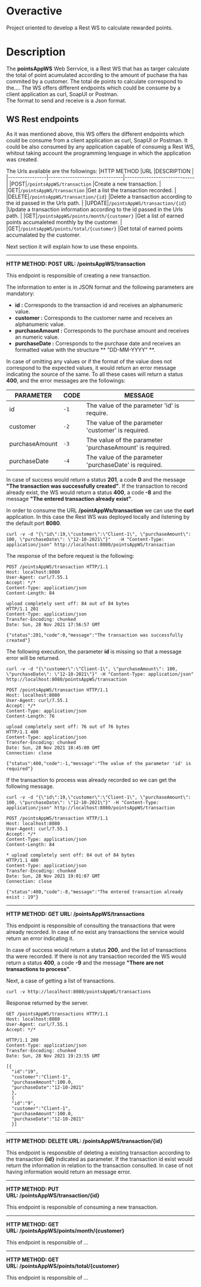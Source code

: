 # Overactive
Project oriented to develop a Rest WS to calculate rewarded points.

# Description
The **pointsAppWS** Web Serrvice, is a Rest WS  that has as targer calculate the total of point acumulated according to the amount of puchase tha has commited by a customer. The total de points to calculate correspond to the....
The WS offers different endpoints which could be consume by a client application as curl, SoapUI or Postman.   
The format to send and receive is a Json format.


## WS Rest endpoints 
As it was mentioned above, this WS offers the different endpoints which could be consume from a client application as curl, SoapUI or Postman. It could be also consumed by any application capable of consumig a Rest WS, whitout taking account the programming lenguage in which the application was created. 

The Urls available are the followings:
|HTTP METHOD                |URL                          |DESCRIPTION                        |
|----------------|-------------------------------|-----------------------------|
|POST|`/pointsAppWS/transaction`            |Create a new transaction.           |
|GET|`/pointsAppWS/transaction`            |Get a list the transaction recorded.           |
|DELETE|`/pointsAppWS/transaction/{id}`            |Delete a transaction according to the id passed in the Urls path.           |
|UPDATE|`/pointsAppWS/transaction/{id}`            |Update a transaction information according to the id passed in the Urls path.      |
|GET|`/pointsAppWS/points/month/{customer}`            |Get a list of earned points accumaleted monthly by the customer.             |
|GET|`/pointsAppWS/points/total/{customer}`            |Get total of earned points accumalated by the customer. 

Next section it will explain how to use these enpoints.
   
______ 
**HTTP METHOD: POST**
**URL: /pointsAppWS/transaction**

This endpoint is responsible of creating a new transaction. 

The information to enter is in JSON format and the following parameters are mandatory:

- **id :** Corresponds to the transaction id and receives an alphanumeric value.
- **customer :** Corresponds to the customer name and receives an alphanumeric value.
- **purchaseAmount :** Corresponds to the purchase amount and receives an numeric value.
- **purchaseDate :** Corresponds to the purchase date and receives an formatted value with the structure ** "DD-MM-YYYY" **.

In case of omitting any values or if the format of the value does not correspond to the expected values, it would return an error message indicating the source of the same. To all these cases will return a status **400**, and the error messages are the followings:


|PARAMETER                |CODE                          |MESSAGE                        |
|----------------|-------------------------------|-----------------------------|
|id|`-1`            |The value of the parameter 'id' is require.           |
|customer          |`-2`            |The value of the parameter 'customer' is required.            |
| purchaseAmount        |`-3`|The value of the parameter 'purchaseAmount' is required.|
|purchaseDate          |`-4`|The value of the parameter 'purchaseDate' is required.|

In case of success would return a status **201**, a code **0** and the message **"The transaction was successfully created"**. If the transaction to record already exist, the WS would return a status **400**, a code **-8** and the message **"The entered transaction already exist"**.

In order to consume the URL **/pointAppWs/transaction** we can use the **curl** application. In this case the Rest WS was deployed locally and listening by the default port **8080**.

`curl -v -d "{\"id\":19,\"customer\":\"Client-1\", \"purchaseAmount\": 100, \"purchaseDate\": \"12-10-2021\"}"   -H "Content-Type: application/json" http://localhost:8080/pointsAppWS/transaction`

The response of the before request is the following:
	   
`POST /pointsAppWS/transaction HTTP/1.1`\
 `Host: localhost:8080`\
 `User-Agent: curl/7.55.1`\
 `Accept: */*`\
 `Content-Type: application/json`\
 `Content-Length: 84`

 `upload completely sent off: 84 out of 84 bytes`\
 `HTTP/1.1 201`\
 `Content-Type: application/json`\
 `Transfer-Encoding: chunked`\
`Date: Sun, 28 Nov 2021 17:56:57 GMT`

`{"status":201,"code":0,"message":"The transaction was successfully created"}`

The following execution, the parameter **id** is missing so that a message error will be returned.

`curl -v -d "{\"customer\":\"Client-1\", \"purchaseAmount\": 100, \"purchaseDate\": \"12-10-2021\"}" -H "Content-Type: application/json" http://localhost:8080/pointsAppWS/transaction`

`POST /pointsAppWS/transaction HTTP/1.1`\
`Host: localhost:8080`\
`User-Agent: curl/7.55.1`\
`Accept: */*`\
`Content-Type: application/json`\
`Content-Length: 76`

`upload completely sent off: 76 out of 76 bytes`\
`HTTP/1.1 400`\
`Content-Type: application/json`\
`Transfer-Encoding: chunked`\
`Date: Sun, 28 Nov 2021 18:45:00 GMT`\
`Connection: close`

`{"status":400,"code":-1,"message":"The value of the parameter 'id' is required"}`

If the transaction to process was already recorded so we can get the following message.

`curl -v -d "{\"id\":19,\"customer\":\"Client-1\", \"purchaseAmount\": 100, \"purchaseDate\": \"12-10-2021\"}" -H "Content-Type: application/json" http://localhost:8080/pointsAppWS/transaction` 

`POST /pointsAppWS/transaction HTTP/1.1`\
`Host: localhost:8080`\
`User-Agent: curl/7.55.1`\
`Accept: */*`\
`Content-Type: application/json`\
`Content-Length: 84`

`* upload completely sent off: 84 out of 84 bytes`\
`HTTP/1.1 400`\
`Content-Type: application/json`\
`Transfer-Encoding: chunked`\
`Date: Sun, 28 Nov 2021 19:01:07 GMT`\
`Connection: close`

`{"status":400,"code":-8,"message":"The entered transaction already exist : 19"}`
______ 
**HTTP METHOD: GET** 
**URL: /pointsAppWS/transactions**

This endpoint is responsible of consulting the transactions that were already recorded. In case of no exist any transactions the service would return an error indicating it.

In case of success would return a status **200**, and the list of transactions tha were recorded. If there is not any transaction recorded the WS would return a status **400**, a code **-9** and the message **"There are not transactions to process"**.

Next, a case of getting a list of transactions.

`curl -v http://localhost:8080/pointsAppWS/transactions`

Response returned by the server.

`GET /pointsAppWS/transactions HTTP/1.1`\
`Host: localhost:8080`\
`User-Agent: curl/7.55.1`\
`Accept: */*`

`HTTP/1.1 200`\
`Content-Type: application/json`\
`Transfer-Encoding: chunked`\
`Date: Sun, 28 Nov 2021 19:23:55 GMT`

`[{`\
`  "id":"19",`\
`  "customer":"Client-1",`\
`  "purchaseAmount":100.0,`\
`  "purchaseDate":"12-10-2021"`\
`  },`\
`  {`\
`  "id":"9",`\
`  "customer":"Client-1",`\
`  "purchaseAmount":100.0,`\
`  "purchaseDate":"12-10-2021"`\
`  }]`

______  
**HTTP METHOD: DELETE**
**URL: /pointsAppWS/transaction/{id}**

This endpoint is responsible of deleting a existing transaction according to the transaction **{id}** indicated
as parameter. If the transaction id exist would return the information in relation to the transaction consulted. In case of not having information would return an message error. 
 
______
**HTTP METHOD: PUT**   
**URL: /pointsAppWS/transaction/{id}**

This endpoint is responsible of consuming a new transaction.

______
**HTTP METHOD: GET**   
**URL: /pointsAppWS/points/month/{customer}**

This endpoint is responsible of ...
______
**HTTP METHOD: GET**   
**URL: /pointsAppWS/points/total/{customer}**

This endpoint is responsible of ...

